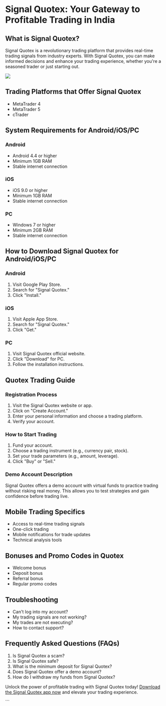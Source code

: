 # Signal Quotex: Your Gateway to Profitable Trading in India

## What is Signal Quotex?

Signal Quotex is a revolutionary trading platform that provides
real-time trading signals from industry experts. With Signal Quotex, you
can make informed decisions and enhance your trading experience, whether
you\'re a seasoned trader or just starting out.

[![](https://static.quotex.io/files/4_en/300_250.jpg)](https://traff.sbs/brokerqxlid)

## Trading Platforms that Offer Signal Quotex

-   MetaTrader 4
-   MetaTrader 5
-   cTrader

## System Requirements for Android/iOS/PC

### Android

-   Android 4.4 or higher
-   Minimum 1GB RAM
-   Stable internet connection

### iOS

-   iOS 9.0 or higher
-   Minimum 1GB RAM
-   Stable internet connection

### PC

-   Windows 7 or higher
-   Minimum 2GB RAM
-   Stable internet connection

## How to Download Signal Quotex for Android/iOS/PC

### Android

1.  Visit Google Play Store.
2.  Search for "Signal Quotex."
3.  Click "Install."

### iOS

1.  Visit Apple App Store.
2.  Search for "Signal Quotex."
3.  Click "Get."

### PC

1.  Visit Signal Quotex official website.
2.  Click "Download" for PC.
3.  Follow the installation instructions.

## Quotex Trading Guide

### Registration Process

1.  Visit the Signal Quotex website or app.
2.  Click on "Create Account."
3.  Enter your personal information and choose a trading platform.
4.  Verify your account.

### How to Start Trading

1.  Fund your account.
2.  Choose a trading instrument (e.g., currency pair, stock).
3.  Set your trade parameters (e.g., amount, leverage).
4.  Click "Buy" or "Sell."

### Demo Account Description

Signal Quotex offers a demo account with virtual funds to practice
trading without risking real money. This allows you to test strategies
and gain confidence before trading live.

## Mobile Trading Specifics

-   Access to real-time trading signals
-   One-click trading
-   Mobile notifications for trade updates
-   Technical analysis tools

## Bonuses and Promo Codes in Quotex

-   Welcome bonus
-   Deposit bonus
-   Referral bonus
-   Regular promo codes

## Troubleshooting

-   Can\'t log into my account?
-   My trading signals are not working?
-   My trades are not executing?
-   How to contact support?

## Frequently Asked Questions (FAQs)

1.  Is Signal Quotex a scam?
2.  Is Signal Quotex safe?
3.  What is the minimum deposit for Signal Quotex?
4.  Does Signal Quotex offer a demo account?
5.  How do I withdraw my funds from Signal Quotex?

Unlock the power of profitable trading with Signal Quotex today!
[Download the Signal Quotex app
now](\%22https://traff.sbs/brokerqxlid\%22) and elevate your trading
experience.

\`\`\`

